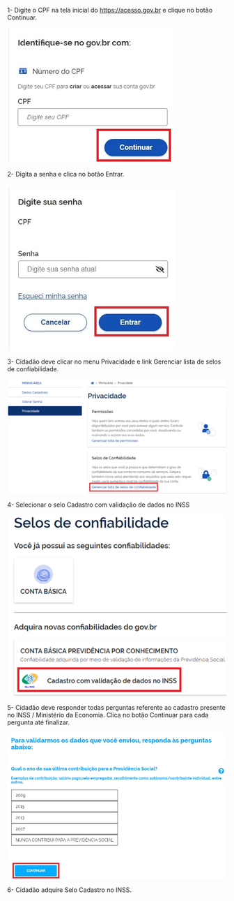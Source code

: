 
1- Digite o CPF na tela inicial do https://acesso.gov.br e clique no botão Continuar.

![](CATALOGO-VALIDACAO-DADOS-PREVIDENCIARIOS-IMG1.webp)


2- Digita a senha e clica no botão Entrar.

![](CATALOGO-VALIDACAO-DADOS-PREVIDENCIARIOS-IMG2.webp)

3- Cidadão deve clicar no menu Privacidade e link Gerenciar lista de selos de confiabilidade.

![](CATALOGO-VALIDACAO-DADOS-PREVIDENCIARIOS-IMG3.jpg)

4- Selecionar o selo Cadastro com validação de dados no INSS

![](CATALOGO-VALIDACAO-DADOS-PREVIDENCIARIOS-IMG4.jpg)

5- Cidadão deve responder todas perguntas referente ao cadastro presente no INSS / Ministério da Economia. Clica no botão Continuar para cada pergunta até finalizar.

![](CATALOGO-VALIDACAO-DADOS-PREVIDENCIARIOS-IMG5.jpg)

6- Cidadão adquire Selo Cadastro no INSS.
